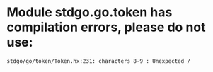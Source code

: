 # Module stdgo.go.token has compilation errors, please do not use:
```
stdgo/go/token/Token.hx:231: characters 8-9 : Unexpected /

```

